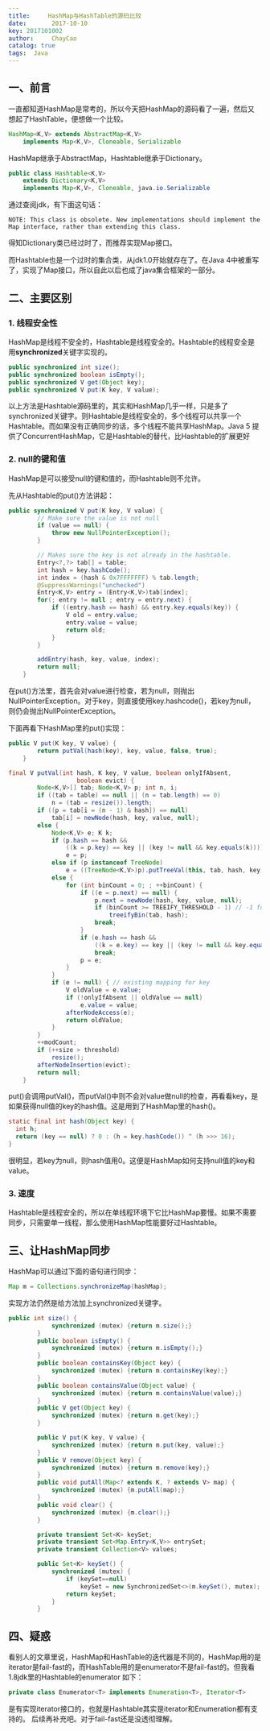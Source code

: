 ```yaml
---
title:     HashMap与HashTable的源码比较
date:       2017-10-10
key: 2017101002
author:     ChayCao
catalog: true
tags:  Java
---
```



## 一、前言

一直都知道HashMap是常考的，所以今天把HashMap的源码看了一遍，然后又想起了HashTable，便想做一个比较。

```java
HashMap<K,V> extends AbstractMap<K,V>
    implements Map<K,V>, Cloneable, Serializable
```

HashMap继承于AbstractMap，Hashtable继承于Dictionary。

```java
public class Hashtable<K,V>
    extends Dictionary<K,V>
    implements Map<K,V>, Cloneable, java.io.Serializable 
```

通过查阅jdk，有下面这句话：

```
NOTE: This class is obsolete. New implementations should implement the Map interface, rather than extending this class.
```

得知Dictionary类已经过时了，而推荐实现Map接口。

而Hashtable也是一个过时的集合类，从jdk1.0开始就存在了。在Java 4中被重写了，实现了Map接口，所以自此以后也成了java集合框架的一部分。

## 二、主要区别

### 1. 线程安全性

HashMap是线程不安全的，Hashtable是线程安全的。Hashtable的线程安全是用**synchronized**关键字实现的。

```java
public synchronized int size();
public synchronized boolean isEmpty();
public synchronized V get(Object key);
public synchronized V put(K key, V value);
```

以上方法是Hashtable源码里的，其实和HashMap几乎一样，只是多了synchronized关键字。则Hashtable是线程安全的，多个线程可以共享一个Hashtable。而如果没有正确同步的话，多个线程不能共享HashMap。Java 5 提供了ConcurrentHashMap，它是Hashtable的替代，比Hashtable的扩展更好

### 2. null的键和值

HashMap是可以接受null的键和值的，而Hashtable则不允许。

先从Hashtable的put()方法讲起：

```java
public synchronized V put(K key, V value) {
        // Make sure the value is not null
        if (value == null) {
            throw new NullPointerException();
        }

        // Makes sure the key is not already in the hashtable.
        Entry<?,?> tab[] = table;
        int hash = key.hashCode();
        int index = (hash & 0x7FFFFFFF) % tab.length;
        @SuppressWarnings("unchecked")
        Entry<K,V> entry = (Entry<K,V>)tab[index];
        for(; entry != null ; entry = entry.next) {
            if ((entry.hash == hash) && entry.key.equals(key)) {
                V old = entry.value;
                entry.value = value;
                return old;
            }
        }

        addEntry(hash, key, value, index);
        return null;
    }
```

在put()方法里，首先会对value进行检查，若为null，则抛出NullPointerException。对于key，则直接使用key.hashcode()，若key为null，则仍会抛出NullPointerException。

下面再看下HashMap里的put()实现：

```java
public V put(K key, V value) {
        return putVal(hash(key), key, value, false, true);
    }

final V putVal(int hash, K key, V value, boolean onlyIfAbsent,
                   boolean evict) {
        Node<K,V>[] tab; Node<K,V> p; int n, i;
        if ((tab = table) == null || (n = tab.length) == 0)
            n = (tab = resize()).length;
        if ((p = tab[i = (n - 1) & hash]) == null)
            tab[i] = newNode(hash, key, value, null);
        else {
            Node<K,V> e; K k;
            if (p.hash == hash &&
                ((k = p.key) == key || (key != null && key.equals(k))))
                e = p;
            else if (p instanceof TreeNode)
                e = ((TreeNode<K,V>)p).putTreeVal(this, tab, hash, key, value);
            else {
                for (int binCount = 0; ; ++binCount) {
                    if ((e = p.next) == null) {
                        p.next = newNode(hash, key, value, null);
                        if (binCount >= TREEIFY_THRESHOLD - 1) // -1 for 1st
                            treeifyBin(tab, hash);
                        break;
                    }
                    if (e.hash == hash &&
                        ((k = e.key) == key || (key != null && key.equals(k))))
                        break;
                    p = e;
                }
            }
            if (e != null) { // existing mapping for key
                V oldValue = e.value;
                if (!onlyIfAbsent || oldValue == null)
                    e.value = value;
                afterNodeAccess(e);
                return oldValue;
            }
        }
        ++modCount;
        if (++size > threshold)
            resize();
        afterNodeInsertion(evict);
        return null;
    }
```

put()会调用putVal()，而putVal()中则不会对value做null的检查，再看看key，是如果获得null值的key的hash值。这是用到了HashMap里的hash()。

```java
static final int hash(Object key) {
  int h;
  return (key == null) ? 0 : (h = key.hashCode()) ^ (h >>> 16);
}
```

很明显，若key为null，则hash值用0。这便是HashMap如何支持null值的key和value。

### 3. 速度

Hashtable是线程安全的，所以在单线程环境下它比HashMap要慢。如果不需要同步，只需要单一线程，那么使用HashMap性能要好过Hashtable。



## 三、让HashMap同步

HashMap可以通过下面的语句进行同步：

```java
Map m = Collections.synchronizeMap(hashMap);
```

实现方法仍然是给方法加上synchronized关键字。

```java
public int size() {
            synchronized (mutex) {return m.size();}
        }
        public boolean isEmpty() {
            synchronized (mutex) {return m.isEmpty();}
        }
        public boolean containsKey(Object key) {
            synchronized (mutex) {return m.containsKey(key);}
        }
        public boolean containsValue(Object value) {
            synchronized (mutex) {return m.containsValue(value);}
        }
        public V get(Object key) {
            synchronized (mutex) {return m.get(key);}
        }

        public V put(K key, V value) {
            synchronized (mutex) {return m.put(key, value);}
        }
        public V remove(Object key) {
            synchronized (mutex) {return m.remove(key);}
        }
        public void putAll(Map<? extends K, ? extends V> map) {
            synchronized (mutex) {m.putAll(map);}
        }
        public void clear() {
            synchronized (mutex) {m.clear();}
        }

        private transient Set<K> keySet;
        private transient Set<Map.Entry<K,V>> entrySet;
        private transient Collection<V> values;

        public Set<K> keySet() {
            synchronized (mutex) {
                if (keySet==null)
                    keySet = new SynchronizedSet<>(m.keySet(), mutex);
                return keySet;
            }
        }
```

## 四、疑惑

看别人的文章里说，HashMap和HashTable的迭代器是不同的，HashMap用的是iterator是fail-fast的，而HashTable用的是enumerator不是fail-fast的。但我看1.8jdk里的Hashtable的enumerator 如下：

```java
private class Enumerator<T> implements Enumeration<T>, Iterator<T>
```

是有实现iterator接口的，也就是Hashtable其实是iterator和Enumeration都有支持的。
后续再补充吧。对于fail-fast还是没透彻理解。